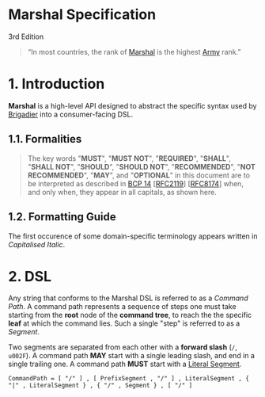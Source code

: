 # Marshal Specification

3rd Edition

> “In most countries, the rank of [Marshal](https://en.wikipedia.org/wiki/Field_marshal) is the highest [Army](https://en.wikipedia.org/wiki/Army) rank.”

# 1. Introduction

**Marshal** is a high-level API designed to abstract the specific syntax used by [Brigadier](https://github.com/Mojang/brigadier) into a consumer-facing DSL.

## 1.1. Formalities

> The key words "**MUST**", "**MUST NOT**", "**REQUIRED**", "**SHALL**", "**SHALL
> NOT**", "**SHOULD**", "**SHOULD NOT**", "**RECOMMENDED**", "**NOT RECOMMENDED**",
> "**MAY**", and "**OPTIONAL**" in this document are to be interpreted as
> described in [BCP 14](https://datatracker.ietf.org/doc/html/bcp14) [[RFC2119](https://datatracker.ietf.org/doc/html/rfc2119)] [[RFC8174](https://datatracker.ietf.org/doc/html/rfc8174)] when, and only when, they
> appear in all capitals, as shown here.

## 1.2. Formatting Guide

The first occurence of some domain-specific terminology appears written in _Capitalised Italic_.

# 2. DSL

Any string that conforms to the Marshal DSL is referred to as a _Command Path_. A command path represents a sequence of steps one must take starting from the **root** node of the **command tree**, to reach the the specific **leaf** at which the command lies. Such a single "step" is referred to as a _Segment_.

Two segments are separated from each other with a **forward slash** (`/`, `u002F`). A command path **MAY** start with a single leading slash, and end in a single trailing one. A command path **MUST** start with a [Literal Segment](#211-literal-segments).

```ebnf
CommandPath = [ "/" ] , [ PrefixSegment , "/" ] , LiteralSegment , { "|" , LiteralSegment } , { "/" , Segment } , [ "/" ]
```